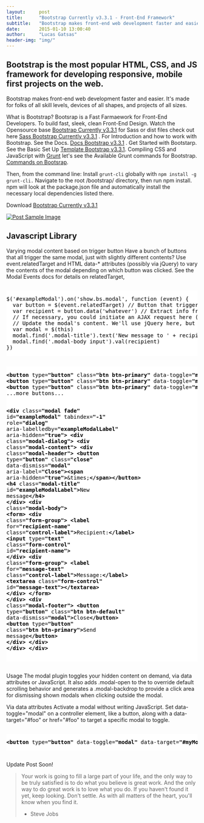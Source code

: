 ```yaml
---
layout:     post
title:      "Bootstrap Currently v3.3.1 - Front-End Framework"
subtitle:   "Bootstrap makes front-end web development faster and easier."
date:       2015-01-10 13:00:40
author:     "Lucas Gatsas"
header-img: "img/"
---
```

<h2 class="section-heading">Bootstrap is the most popular HTML, CSS, and JS framework for developing responsive, mobile first projects on the web.</h2>


<p>Bootstrap makes front-end web development faster and easier. It's made for folks of all skill levels, devices of all shapes, and projects of all sizes. </p>

What is Bootstrap? Bootsrap is a Fast Farmaework for Front-End Developers. To build fast, sleek, clean Front-End Design. Watch the Opensource base [Bootstrap Currently v3.3.1](https://getbootstrap.com/getting-started/) for Sass or dist files check out here [Sass Bootstrap Currently v3.3.1](https://github.com/twbs/bootstrap-sass/archive/v3.3.1.tar.gz/) . For Introduction and how to work with Bootstrap. See the Docs. [Docs Bootstrap v3.3.1](https://getbootstrap.com/getting-started/#whats-included) . Get Started with Bootstarp. See the Basic Set Up [Template Bootstrap v3.3.1](https://getbootstrap.com/getting-started/#template). Compiling CSS and JavaScript with 
[Grunt](https://gruntjs.com/Grunt/) 
let's see the Available Grunt commands for Bootstrap. [Commands on Bootsrap](https://getbootstrap.com/getting-started/#grunt).

Then, from the command line:
Install <code>grunt-cli</code> globally with <code>npm install -g grunt-cli.</code>
Navigate to the root /bootstrap/ directory, then run npm install. npm will look at the package.json file and automatically install the necessary local dependencies listed there.   



Download
[Bootstrap Currently v3.3.1](http://getbootstrap.com/)

<style>
header.intro-header {
background: #6f5499;
}
</style>


<a href="#">
    <img src="{{ site.baseurl }}/img/bootstrap-wordpress-themes.jpg" alt="Post Sample Image">
</a>



<!--
<a href="#">
    <img src="{{ site.baseurl }}/img/gitlist.io.png" alt="Post Sample Image">
</a> -->

<h2 class="section-heading">Javascript Library</h2>

<p>
Varying modal content based on trigger button
Have a bunch of buttons that all trigger the same modal, just with slightly different contents? Use event.relatedTarget and HTML data-* attributes (possibly via jQuery) to vary the contents of the modal depending on which button was clicked. See the Modal Events docs for details on relatedTarget, </p>

<div style="overflow:auto; height=200; width=100%;">
<pre style="color:black;background:white;"><pre>$('#exampleModal').on('show.bs.modal', function (event) {
  var button = $(event.relatedTarget) // Button that triggered the modal
  var recipient = button.data('whatever') // Extract info from data-* attributes
  // If necessary, you could initiate an AJAX request here (and then do the updating in a callback).
  // Update the modal's content. We'll use jQuery here, but you could use a data binding library or other methods instead.
  var modal = $(this)
  modal.find('.modal-title').text('New message to ' + recipient)
  modal.find('.modal-body input').val(recipient)
})
</pre></pre></div>

<div style="overflow:auto; height=200; width=100%;">
<pre style="color:black;background:white;"><pre><b>&lt;</b><b>button</b> type<i>=</i><b>"button"</b> class<i>=</i><b>"btn btn-primary"</b> data-toggle<i>=</i><b>"modal"</b> data-target<i>=</i><b>"#exampleModal"</b> data-whatever<i>=</i><b>"@lucasgatsas"</b><b>&gt;</b>Open modal for @lucasgatsas<b>&lt;/</b><b>button</b><b>&gt;</b>
<b>&lt;</b><b>button</b> type<i>=</i><b>"button"</b> class<i>=</i><b>"btn btn-primary"</b> data-toggle<i>=</i><b>"modal"</b> data-target<i>=</i><b>"#exampleModal"</b> data-whatever<i>=</i><b>"@lucasgatsas"</b><b>&gt;</b>Open modal for @lucasgatsas<b>&lt;/</b><b>button</b><b>&gt;</b>
<b>&lt;</b><b>button</b> type<i>=</i><b>"button"</b> class<i>=</i><b>"btn btn-primary"</b> data-toggle<i>=</i><b>"modal"</b> data-target<i>=</i><b>"#exampleModal"</b> data-whatever<i>=</i><b>"@twbootstrap"</b><b>&gt;</b>Open modal for @twbootstrap<b>&lt;/</b><b>button</b><b>&gt;</b>
...more buttons...



<b>&lt;</b><b>div</b> class<i>=</i><b>"modal fade"</b> id<i>=</i><b>"exampleModal"</b> tabindex<i>=</i><b>"-1"</b> role<i>=</i><b>"dialog"</b> aria-labelledby<i>=</i><b>"exampleModalLabel"</b> aria-hidden<i>=</i><b>"true"</b><b>&gt;</b>
  <b>&lt;</b><b>div</b> class<i>=</i><b>"modal-dialog"</b><b>&gt;</b>
    <b>&lt;</b><b>div</b> class<i>=</i><b>"modal-content"</b><b>&gt;</b>
      <b>&lt;</b><b>div</b> class<i>=</i><b>"modal-header"</b><b>&gt;</b>
        <b>&lt;</b><b>button</b> type<i>=</i><b>"button"</b> class<i>=</i><b>"close"</b> data-dismiss<i>=</i><b>"modal"</b> aria-label<i>=</i><b>"Close"</b><b>&gt;</b><b>&lt;</b><b>span</b> aria-hidden<i>=</i><b>"true"</b><b>&gt;</b>&amp;times;<b>&lt;/</b><b>span</b><b>&gt;</b><b>&lt;/</b><b>button</b><b>&gt;</b>
        <b>&lt;</b><b>h4</b> class<i>=</i><b>"modal-title"</b> id<i>=</i><b>"exampleModalLabel"</b><b>&gt;</b>New message<b>&lt;/</b><b>h4</b><b>&gt;</b>
      <b>&lt;/</b><b>div</b><b>&gt;</b>
      <b>&lt;</b><b>div</b> class<i>=</i><b>"modal-body"</b><b>&gt;</b>
        <b>&lt;</b><b>form</b><b>&gt;</b>
          <b>&lt;</b><b>div</b> class<i>=</i><b>"form-group"</b><b>&gt;</b>
            <b>&lt;</b><b>label</b> for<i>=</i><b>"recipient-name"</b> class<i>=</i><b>"control-label"</b><b>&gt;</b>Recipient:<b>&lt;/</b><b>label</b><b>&gt;</b>
            <b>&lt;</b><b>input</b> type<i>=</i><b>"text"</b> class<i>=</i><b>"form-control"</b> id<i>=</i><b>"recipient-name"</b><b>&gt;</b>
          <b>&lt;/</b><b>div</b><b>&gt;</b>
          <b>&lt;</b><b>div</b> class<i>=</i><b>"form-group"</b><b>&gt;</b>
            <b>&lt;</b><b>label</b> for<i>=</i><b>"message-text"</b> class<i>=</i><b>"control-label"</b><b>&gt;</b>Message:<b>&lt;/</b><b>label</b><b>&gt;</b>
            <b>&lt;</b><b>textarea</b> class<i>=</i><b>"form-control"</b> id<i>=</i><b>"message-text"</b><b>&gt;</b><b>&lt;/</b><b>textarea</b><b>&gt;</b>
          <b>&lt;/</b><b>div</b><b>&gt;</b>
        <b>&lt;/</b><b>form</b><b>&gt;</b>
      <b>&lt;/</b><b>div</b><b>&gt;</b>
      <b>&lt;</b><b>div</b> class<i>=</i><b>"modal-footer"</b><b>&gt;</b>
        <b>&lt;</b><b>button</b> type<i>=</i><b>"button"</b> class<i>=</i><b>"btn btn-default"</b> data-dismiss<i>=</i><b>"modal"</b><b>&gt;</b>Close<b>&lt;/</b><b>button</b><b>&gt;</b>
        <b>&lt;</b><b>button</b> type<i>=</i><b>"button"</b> class<i>=</i><b>"btn btn-primary"</b><b>&gt;</b>Send message<b>&lt;/</b><b>button</b><b>&gt;</b>
      <b>&lt;/</b><b>div</b><b>&gt;</b>
    <b>&lt;/</b><b>div</b><b>&gt;</b>
  <b>&lt;/</b><b>div</b><b>&gt;</b>
<b>&lt;/</b><b>div</b><b>&gt;</b>
</pre></pre></div>

Usage
The modal plugin toggles your hidden content on demand, via data attributes or JavaScript. It also adds .modal-open to the <body> to override default scrolling behavior and generates a .modal-backdrop to provide a click area for dismissing shown modals when clicking outside the modal.


Via data attributes
Activate a modal without writing JavaScript. Set data-toggle="modal" on a controller element, like a button, along with a data-target="#foo" or href="#foo" to target a specific modal to toggle.


<div style="overflow:auto; height=200; width=100%;">
<pre style="color:black;background:white;"><pre><b>&lt;</b><b>button</b> type<i>=</i><b>"button"</b> data-toggle<i>=</i><b>"modal"</b> data-target<i>=</i><b>"#myModal"</b><b>&gt;</b>Launch modal<b>&lt;/</b><b>button</b><b>&gt;</b>
</pre></pre></div>



<p>Update Post Soon!</p>




<blockquote>Your work is going to fill a large part of your life, and the only way to be truly satisfied is to do what you believe is great work. And the only way to do great work is to love what you do. If you haven't found it yet, keep looking. Don't settle. As with all matters of the heart, you'll know when you find it.

- Steve Jobs

</blockquote>


<!-- 
<a href="#">
    <img src="{{ site.baseurl }}/img/jekyllthemewhite.png" alt="Post Sample Image">
</a> 



 -->



